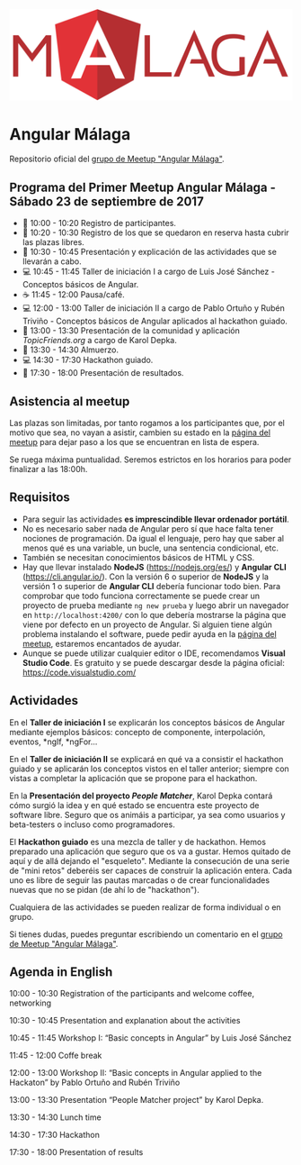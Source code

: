 <img src="logo_angular2.png">

# Angular Málaga

Repositorio oficial del [grupo de Meetup "Angular Málaga"](https://www.meetup.com/es-ES/preview/Angular-Malaga).

## Programa del Primer Meetup Angular Málaga - Sábado 23 de septiembre de 2017

* :pencil:  10:00 - 10:20 Registro de participantes.
* :pencil:  10:20 - 10:30 Registro de los que se quedaron en reserva hasta cubrir las plazas libres.
* :speech_balloon:  10:30 - 10:45 Presentación y explicación de las actividades que se llevarán a cabo.
* :computer:  10:45 - 11:45 Taller de iniciación I a cargo de Luis José Sánchez - Conceptos básicos de Angular.
* :coffee:  11:45 - 12:00 Pausa/café.
* :computer:  12:00 - 13:00 Taller de iniciación II a cargo de Pablo Ortuño y Rubén Triviño - Conceptos básicos de Angular aplicados al hackathon guiado.
* 👤 13:00 - 13:30 Presentación de la comunidad y aplicación *TopicFriends.org* a cargo de Karol Depka.
* :pizza:  13:30 - 14:30 Almuerzo.
* :computer:  14:30 - 17:30 Hackathon guiado.
* :speech_balloon: 17:30 - 18:00 Presentación de resultados.

## Asistencia al meetup

Las plazas son limitadas, por tanto rogamos a los participantes que, por el motivo que sea, no vayan a asistir, cambien su estado en la [página del meetup](https://www.meetup.com/es-ES/preview/Angular-Malaga/events/242187387) para dejar paso a los que se encuentran en lista de espera.

Se ruega máxima puntualidad. Seremos estrictos en los horarios para poder finalizar a las 18:00h.

## Requisitos

* Para seguir las actividades **es imprescindible llevar ordenador portátil**.
* No es necesario saber nada de Angular pero sí que hace falta tener nociones de programación. Da igual el lenguaje, pero hay que saber al menos qué es una variable, un bucle, una sentencia condicional, etc.
* También se necesitan conocimientos básicos de HTML y CSS.
* Hay que llevar instalado **NodeJS** (https://nodejs.org/es/) y **Angular CLI** (https://cli.angular.io/). Con la versión 6 o superior de **NodeJS** y la versión 1 o superior de **Angular CLI** debería funcionar todo bien. Para comprobar que todo funciona correctamente se puede crear un proyecto de prueba mediante `ng new prueba` y luego abrir un navegador en `http://localhost:4200/` con lo que debería mostrarse la página que viene por defecto en un proyecto de Angular. Si alguien tiene algún problema instalando el software, puede pedir ayuda en la [página del meetup](https://www.meetup.com/es-ES/preview/Angular-Malaga/events/242187387), estaremos encantados de ayudar.
* Aunque se puede utilizar cualquier editor o IDE, recomendamos **Visual Studio Code**. Es gratuito y se puede descargar desde la página oficial: https://code.visualstudio.com/

## Actividades

En el **Taller de iniciación I** se explicarán los conceptos básicos de Angular mediante ejemplos básicos: concepto de componente, interpolación, eventos, *ngIf, *ngFor...

En el **Taller de iniciación II** se explicará en qué va a consistir el hackathon guiado y se aplicarán los conceptos vistos en el taller anterior; siempre con vistas a completar la aplicación que se propone para el hackathon.

En la **Presentación del proyecto *People Matcher***, Karol Depka contará cómo surgió la idea y en qué estado se encuentra este proyecto de software libre. Seguro que os animáis a participar, ya sea como usuarios y beta-testers o incluso como programadores.

El **Hackathon guiado** es una mezcla de taller y de hackathon. Hemos preparado una aplicación que seguro que os va a gustar. Hemos quitado de aquí y de allá dejando el "esqueleto". Mediante la consecución de una serie de "mini retos" deberéis ser capaces de construir la aplicación entera. Cada uno es libre de seguir las pautas marcadas o de crear funcionalidades nuevas que no se pidan (de ahí lo de "hackathon").

Cualquiera de las actividades se pueden realizar de forma individual o en grupo.

Si tienes dudas, puedes preguntar escribiendo un comentario en el [grupo de Meetup "Angular Málaga"](https://www.meetup.com/es-ES/preview/Angular-Malaga/events/242187387).

## Agenda in English

10:00 - 10:30 Registration of the participants and welcome coffee, networking

10:30 - 10:45 Presentation and explanation about the activities

10:45 - 11:45 Workshop I: “Basic concepts in Angular” by Luis José Sánchez

11:45 - 12:00 Coffe break

12:00 - 13:00 Workshop II: “Basic concepts in Angular applied to the Hackaton” by Pablo Ortuño and Rubén Triviño

13:00 - 13:30 Presentation “People Matcher project” by Karol Depka.

13:30 - 14:30 Lunch time

14:30 - 17:30 Hackathon

17:30 - 18:00 Presentation of results
